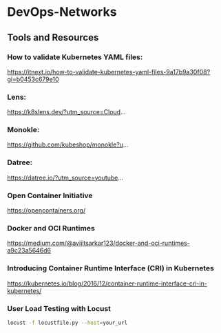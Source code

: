 # DevOps-Networks



## Tools and Resources 

### How to validate Kubernetes YAML files: 
 https://itnext.io/how-to-validate-kubernetes-yaml-files-9a17b9a30f08?gi=b0453c679e10

### Lens: 
https://k8slens.dev/?utm_source=Cloud...

### Monokle:
 https://github.com/kubeshop/monokle?u... 

### Datree:
 https://datree.io/?utm_source=youtube...

### Open Container Initiative 

https://opencontainers.org/

### Docker and OCI Runtimes

https://medium.com/@avijitsarkar123/docker-and-oci-runtimes-a9c23a5646d6


### Introducing Container Runtime Interface (CRI) in Kubernetes

https://kubernetes.io/blog/2016/12/container-runtime-interface-cri-in-kubernetes/

### User Load Testing with Locust 

```bash
locust -f locustfile.py --host=your_url



